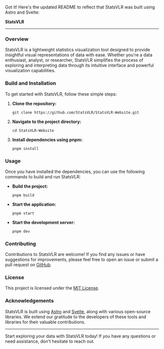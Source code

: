 Got it! Here's the updated README to reflect that StatsVLR was built using Astro and Svelte:

**StatsVLR**

---

### Overview

StatsVLR is a lightweight statistics visualization tool designed to provide insightful visual representations of data with ease. Whether you're a data enthusiast, analyst, or researcher, StatsVLR simplifies the process of exploring and interpreting data through its intuitive interface and powerful visualization capabilities.


### Build and Installation

To get started with StatsVLR, follow these simple steps:

1. **Clone the repository:**

   ```
   git clone https://github.com/StatsVLR/StatsVLR-Website.git
   ```

2. **Navigate to the project directory:**

   ```
   cd StatsVLR-Website
   ```

3. **Install dependencies using pnpm:**

   ```
   pnpm install
   ```

### Usage

Once you have installed the dependencies, you can use the following commands to build and run StatsVLR:

- **Build the project:**

  ```
  pnpm build
  ```

- **Start the application:**

  ```
  pnpm start
  ```

- **Start the development server:**

  ```
  pnpm dev
  ```

### Contributing

Contributions to StatsVLR are welcome! If you find any issues or have suggestions for improvements, please feel free to open an issue or submit a pull request on [GitHub](https://github.com/StatsVLR/StatsVLR-Website).

### License

This project is licensed under the [MIT License](LICENSE).

### Acknowledgements

StatsVLR is built using [Astro](https://astro.build/) and [Svelte](https://svelte.dev/), along with various open-source libraries. We extend our gratitude to the developers of these tools and libraries for their valuable contributions.

---

Start exploring your data with StatsVLR today! If you have any questions or need assistance, don't hesitate to reach out.
